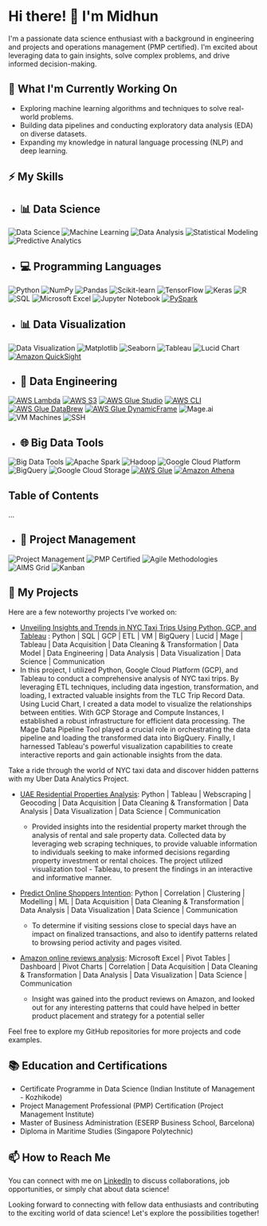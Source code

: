 # Hi there! 👋 I'm Midhun

I'm a passionate data science enthusiast with a background in engineering and projects and operations management (PMP certified). I'm excited about leveraging data to gain insights, solve complex problems, and drive informed decision-making.

## 🔭 What I'm Currently Working On

- Exploring machine learning algorithms and techniques to solve real-world problems.
- Building data pipelines and conducting exploratory data analysis (EDA) on diverse datasets.
- Expanding my knowledge in natural language processing (NLP) and deep learning.

## ⚡ My Skills

- ## 📊 Data Science

![Data Science](https://img.shields.io/badge/-Data%20Science-blueviolet) ![Machine Learning](https://img.shields.io/badge/-Machine%20Learning-brightgreen) ![Data Analysis](https://img.shields.io/badge/-Data%20Analysis-blue) ![Statistical Modeling](https://img.shields.io/badge/-Statistical%20Modeling-orange) ![Predictive Analytics](https://img.shields.io/badge/-Predictive%20Analytics-yellow)

- ## 💻 Programming Languages

![Python](https://img.shields.io/badge/-Python-blue?logo=python) ![NumPy](https://img.shields.io/badge/-NumPy-yellow?logo=numpy) ![Pandas](https://img.shields.io/badge/-Pandas-blue?logo=pandas) ![Scikit-learn](https://img.shields.io/badge/-Scikit--learn-red?logo=scikit-learn) ![TensorFlow](https://img.shields.io/badge/-TensorFlow-orange?logo=tensorflow) ![Keras](https://img.shields.io/badge/-Keras-red?logo=keras) ![R](https://img.shields.io/badge/-R-blue?logo=r) ![SQL](https://img.shields.io/badge/-SQL-lightgrey?logo=sql) ![Microsoft Excel](https://img.shields.io/badge/-Microsoft%20Excel-green?logo=microsoft-excel) ![Jupyter Notebook](https://img.shields.io/badge/-Jupyter%20Notebook-orange?logo=jupyter)
[![PySpark](https://img.shields.io/badge/PySpark-yellow?logo=apache-spark&logoColor=white)](https://spark.apache.org/docs/latest/api/python/)

- ## 📊 Data Visualization

![Data Visualization](https://img.shields.io/badge/-Data%20Visualization-blueviolet) ![Matplotlib](https://img.shields.io/badge/-Matplotlib-blue) ![Seaborn](https://img.shields.io/badge/-Seaborn-orange) ![Tableau](https://img.shields.io/badge/-Tableau-brightgreen) ![Lucid Chart](https://img.shields.io/badge/Lucid%20Chart-Diagramming%20Tool-lightgrey.svg) [![Amazon QuickSight](https://img.shields.io/badge/Amazon-QuickSight-yellow?logo=amazon-aws&logoColor=white)](https://aws.amazon.com/quicksight/)

- ## :toolbox: Data Engineering
[![AWS Lambda](https://img.shields.io/badge/AWS-Lambda-orange?logo=amazon-aws&logoColor=white)](https://aws.amazon.com/lambda/)
[![AWS S3](https://img.shields.io/badge/AWS-S3-blue?logo=amazon-aws&logoColor=white)](https://aws.amazon.com/s3/)
[![AWS Glue Studio](https://img.shields.io/badge/AWS-Glue_Studio-lightgrey?logo=amazon-aws&logoColor=white)](https://aws.amazon.com/glue/)
[![AWS CLI](https://img.shields.io/badge/AWS-CLI-black?logo=amazon-aws&logoColor=white)](https://aws.amazon.com/cli/)
[![AWS Glue DataBrew](https://img.shields.io/badge/AWS-Glue_DataBrew-lightgrey?logo=amazon-aws&logoColor=white)](https://aws.amazon.com/glue/data-brew/)
[![AWS Glue DynamicFrame](https://img.shields.io/badge/AWS-Glue_DynamicFrame-lightgrey?logo=amazon-aws&logoColor=white)](https://aws.amazon.com/glue/) ![Mage.ai](https://img.shields.io/badge/Mage.ai-Data%20Pipeline%20Tool-green.svg) ![VM Machines](https://img.shields.io/badge/VM%20Machines-GCP%20Compute%20Engine-yellow.svg) ![SSH](https://img.shields.io/badge/SSH-Remote%20Access-red.svg) 

- ## 🌐 Big Data Tools

![Big Data Tools](https://img.shields.io/badge/-Big%20Data%20Tools-blueviolet) ![Apache Spark](https://img.shields.io/badge/-Apache%20Spark-yellow) ![Hadoop](https://img.shields.io/badge/-Hadoop-orange)  ![Google Cloud Platform](https://img.shields.io/badge/Google%20Cloud%20Platform-GCP-blue.svg) ![BigQuery](https://img.shields.io/badge/BigQuery-Google%20Cloud%20BigQuery-orange.svg) ![Google Cloud Storage](https://img.shields.io/badge/Google%20Cloud%20Storage-GCS-blue.svg) 
[![AWS Glue](https://img.shields.io/badge/AWS-Glue-lightgrey?logo=amazon-aws&logoColor=white)](https://aws.amazon.com/glue/)
[![Amazon Athena](https://img.shields.io/badge/Amazon-Athena-lightblue?logo=amazon-aws&logoColor=white)](https://aws.amazon.com/athena/)


## Table of Contents
...


- ## 🚀 Project Management

![Project Management](https://img.shields.io/badge/-Project%20Management-blueviolet) ![PMP Certified](https://img.shields.io/badge/-PMP%20Certified-red) ![Agile Methodologies](https://img.shields.io/badge/-Agile%20Methodologies-brightgreen) ![AIMS Grid](https://img.shields.io/badge/AIMS%20Grid-Active-green) ![Kanban](https://img.shields.io/badge/Kanban-In%20Progress-yellow)


## 🚀 My Projects

Here are a few noteworthy projects I've worked on:

- [Unveiling Insights and Trends in NYC Taxi Trips Using Python, GCP, and Tableau](https://github.com/midhunrajds/Taxi-trips-ETL-Project) : Python | SQL | GCP | ETL | VM | BigQuery | Lucid | Mage | Tableau | Data Acquisition | Data Cleaning & Transformation | Data Model | Data Engineering | Data Analysis | Data Visualization | Data Science | Communication
- In this project, I utilized Python, Google Cloud Platform (GCP), and Tableau to conduct a comprehensive analysis of NYC taxi trips. By leveraging ETL techniques, including data ingestion, transformation, and loading, I extracted valuable insights from the TLC Trip Record Data. Using Lucid Chart, I created a data model to visualize the relationships between entities. With GCP Storage and Compute Instances, I established a robust infrastructure for efficient data processing. The Mage Data Pipeline Tool played a crucial role in orchestrating the data pipeline and loading the transformed data into BigQuery. Finally, I harnessed Tableau's powerful visualization capabilities to create interactive reports and gain actionable insights from the data.

Take a ride through the world of NYC taxi data and discover hidden patterns with my Uber Data Analytics Project.

- [UAE Residential Properties Analysis](https://github.com/midhunrajds/Real-Estate-Insights): Python | Tableau | Webscraping | Geocoding | Data Acquisition | Data Cleaning & Transformation | Data Analysis | Data Visualization | Data Science | Communication
    - Provided insights into the residential property market through the analysis of rental and sale property data. Collected data by leveraging web scraping techniques, to provide valuable information to individuals seeking to make informed decisions regarding property investment or rental choices. The project utilized visualization tool - Tableau, to present the findings in an interactive and informative manner.
   
- [Predict Online Shoppers Intention](https://github.com/midhunrajds/Python-Data-Science-Project-Online-Shoppers-intention): Python | Correlation | Clustering | Modelling | ML | Data Acquisition | Data Cleaning & Transformation | Data Analysis | Data Visualization | Data Science | Communication
    - To determine if visiting sessions close to special days have an impact on finalized transactions, and also to identify patterns related to browsing period activity and pages visited.
- [Amazon online reviews analysis](https://github.com/midhunrajds/Excel_Project_Amazon_Reviews): Microsoft Excel | Pivot Tables | Dashboard | Pivot Charts | Correlation | Data Acquisition | Data Cleaning & Transformation | Data Analysis | Data Visualization | Data Science | Communication
    -  Insight was gained into the product reviews on Amazon, and looked out for any interesting patterns that could have helped in better product placement and strategy for a potential seller



Feel free to explore my GitHub repositories for more projects and code examples.

## 📚 Education and Certifications

- Certificate Programme in Data Science (Indian Institute of Management - Kozhikode)
- Project Management Professional (PMP) Certification (Project Management Institute)
- Master of Business Administration (ESERP Business School, Barcelona)
- Diploma in Maritime Studies (Singapore Polytechnic)

## 📫 How to Reach Me

You can connect with me on [LinkedIn](https://www.linkedin.com/in/midhunpraj) to discuss collaborations, job opportunities, or simply chat about data science!

Looking forward to connecting with fellow data enthusiasts and contributing to the exciting world of data science! Let's explore the possibilities together!

